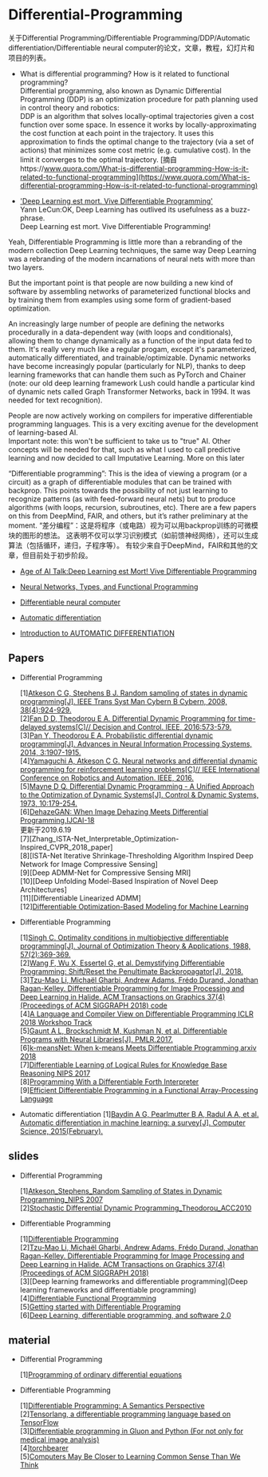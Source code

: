 # Differential-Programming

关于Differential Programming/Differentiable Programming/DDP/Automatic differentiation/Differentiable neural computer的论文，文章，教程，幻灯片和项目的列表。<br>
* What is differential programming? How is it related to functional programming?<br>
  Differential programming, also known as Dynamic Differential Programming (DDP) is an optimization procedure for path planning used in control theory and robotics:<br>
  DDP is an algorithm that solves locally-optimal trajectories given a cost function over some space. In essence it works by locally-approximating the cost function at each point in the trajectory. It uses this approximation to finds the optimal change to the trajectory (via a set of actions) that minimizes some cost metric (e.g. cumulative cost). In the limit it converges to the optimal trajectory. [摘自https://www.quora.com/What-is-differential-programming-How-is-it-related-to-functional-programming](https://www.quora.com/What-is-differential-programming-How-is-it-related-to-functional-programming)
  
* ['Deep Learning est mort. Vive Differentiable Programming'](https://techburst.io/deep-learning-est-mort-vive-differentiable-programming-5060d3c55074)<br>
Yann LeCun:OK, Deep Learning has outlived its usefulness as a buzz-phrase.<br>
Deep Learning est mort. Vive Differentiable Programming!<br>

Yeah, Differentiable Programming is little more than a rebranding of the modern collection Deep Learning techniques, the same way Deep Learning was a rebranding of the modern incarnations of neural nets with more than two layers.<br>

But the important point is that people are now building a new kind of software by assembling networks of parameterized functional blocks and by training them from examples using some form of gradient-based optimization.<br>

An increasingly large number of people are defining the networks procedurally in a data-dependent way (with loops and conditionals), allowing them to change dynamically as a function of the input data fed to them. It's really very much like a regular progam, except it's parameterized, automatically differentiated, and trainable/optimizable. Dynamic networks have become increasingly popular (particularly for NLP), thanks to deep learning frameworks that can handle them such as PyTorch and Chainer (note: our old deep learning framework Lush could handle a particular kind of dynamic nets called Graph Transformer Networks, back in 1994. It was needed for text recognition).<br>

People are now actively working on compilers for imperative differentiable programming languages. This is a very exciting avenue for the development of learning-based AI.<br>
Important note: this won't be sufficient to take us to "true" AI. Other concepts will be needed for that, such as what I used to call predictive learning and now decided to call Imputative Learning. More on this later<br>

“Differentiable programming”: This is the idea of viewing a program (or a circuit) as a graph of differentiable modules that can be trained with backprop. This points towards the possibility of not just learning to recognize patterns (as with feed-forward neural nets) but to produce algorithms (with loops, recursion, subroutines, etc). There are a few papers on this from DeepMind, FAIR, and others, but it’s rather preliminary at the moment.
“差分编程”：这是将程序（或电路）视为可以用backprop训练的可微模块的图形的想法。 这表明不仅可以学习识别模式（如前馈神经网络），还可以生成算法（包括循环，递归，子程序等）。 有较少来自于DeepMind，FAIR和其他的文章，但目前处于初步阶段。

* [Age of AI Talk:Deep Learning est Mort! Vive Differentiable Programming](https://medium.com/amplify-partners/age-of-ai-talk-deep-learning-est-morte-vive-differentiable-programming-6b1a1c9800d8)<br>

* [Neural Networks, Types, and Functional Programming](http://colah.github.io/posts/2015-09-NN-Types-FP/)<br>
* [Differentiable neural computer](https://en.wikipedia.org/wiki/Differentiable_neural_computer)<br>
* [Automatic differentiation](https://en.m.wikipedia.org/wiki/Automatic_differentiation)<br>
* [Introduction to AUTOMATIC DIFFERENTIATION](https://alexey.radul.name/ideas/2013/introduction-to-automatic-differentiation/)


Papers
-------
* Differential Programming

  [1][Atkeson C G, Stephens B J. Random sampling of states in dynamic programming[J]. IEEE Trans Syst Man Cybern B Cybern, 2008, 38(4):924-929.](https://ieeexplore.ieee.org/document/4559368/citations)<br>
  [2][Fan D D, Theodorou E A. Differential Dynamic Programming for time-delayed systems[C]// Decision and Control. IEEE, 2016:573-579.](https://doi.org/10.1109/CDC.2016.7798330)<br>
  [3][Pan Y, Theodorou E A. Probabilistic differential dynamic programming[J]. Advances in Neural Information Processing Systems, 2014, 3:1907-1915.](https://papers.nips.cc/paper/5248-probabilistic-differential-dynamic-programming)<br>
  [4][Yamaguchi A, Atkeson C G. Neural networks and differential dynamic programming for reinforcement learning problems[C]// IEEE International Conference on Robotics and Automation. IEEE, 2016.](https://doi.org/10.1109/ICRA.2016.7487755)<br>
  [5][Mayne D Q. Differential Dynamic Programming - A Unified Approach to the Optimization of Dynamic Systems[J]. Control & Dynamic Systems, 1973, 10:179-254.](https://doi.org/10.1016/B978-0-12-012710-8.50010-8)<br>
  [6][DehazeGAN: When Image Dehazing Meets Differential Programming,IJCAI-18 ](https://doi.org/10.24963/ijcai.2018/172)<br>
更新于2019.6.19<br>
  [7][Zhang_ISTA-Net_Interpretable_Optimization-Inspired_CVPR_2018_paper]<br>
  [8][ISTA-Net Iterative Shrinkage-Thresholding Algorithm Inspired Deep Network for Image Compressive Sensing]<br>
  [9][Deep ADMM-Net for Compressive Sensing MRI]<br>
  [10][Deep Unfolding Model-Based Inspiration of Novel Deep Architectures]<br>
  [11][Differentiable Linearized ADMM]<br>
  [12][Differentiable Optimization-Based Modeling for Machine Learning ](https://github.com/bamos/thesis)<br>
* Differentiable Programming
 
  [1][Singh C. Optimality conditions in multiobjective differentiable programming[J]. Journal of Optimization Theory & Applications, 1988, 57(2):369-369.](https://doi.org/10.1007/BF00938820)<br>
  [2][Wang F, Wu X, Essertel G, et al. Demystifying Differentiable Programming: Shift/Reset the Penultimate Backpropagator[J]. 2018.](https://arxiv.org/abs/1803.10228)<br>
  [3][Tzu-Mao Li, Michaël Gharbi, Andrew Adams, Frédo Durand, Jonathan Ragan-Kelley. Differentiable Programming for Image Processing and Deep Learning in Halide. ACM Transactions on Graphics 37(4) (Proceedings of ACM SIGGRAPH 2018) ](https://people.csail.mit.edu/tzumao/gradient_halide/)[code](https://github.com/jrk/gradient-halide)<br>
  [4][A Language and Compiler View on Differentiable Programming ICLR 2018 Workshop Track ](https://openreview.net/forum?id=SJxJtYkPG)<br>
  [5][Gaunt A L, Brockschmidt M, Kushman N, et al. Differentiable Programs with Neural Libraries[J]. PMLR.2017.](http://proceedings.mlr.press/v70/gaunt17a.html)<br>
  [6][k-meansNet: When k-means Meets Differentiable Programming arxiv 2018](https://arxiv.org/pdf/1808.07292v1.pdf)<br>
  [7][Differentiable Learning of Logical Rules for Knowledge Base Reasoning NIPS 2017](https://papers.nips.cc/paper/6826-differentiable-learning-of-logical-rules-for-knowledge-base-reasoning.pdf)<br>
  [8][Programming With a Differentiable Forth Interpreter](https://openreview.net/pdf?id=HkJq1Ocxl)<br>
  [9][Efficient Differentiable Programming in a Functional Array-Processing Language](https://arxiv.org/abs/1806.02136)<br>
  
 * Automatic differentiation
 [1][Baydin A G, Pearlmutter B A, Radul A A, et al. Automatic differentiation in machine learning: a survey[J]. Computer Science, 2015(February).](https://arxiv.org/abs/1502.05767)<br>

  
slides
-------
* Differential Programming

  [1][Atkeson_Stephens_Random Sampling of States in Dynamic Programming_NIPS 2007](https://pdfs.semanticscholar.org/presentation/9b05/8eb3539b894d1433113f7f6fee8b8e337a7e.pdf)<br>
  [2][Stochastic Differential Dynamic Programming_Theodorou_ACC2010](https://homes.cs.washington.edu/~todorov/papers/TheodorouACC10.pdf)<br>
  
* Differentiable Programming

  [1][Differentiable Programming](https://www.cs.nuim.ie/~gunes/files/Baydin-MSR-Slides-20160201.pdf)<br>
  [2][Tzu-Mao Li, Michaël Gharbi, Andrew Adams, Frédo Durand, Jonathan Ragan-Kelley. Differentiable Programming for Image Processing and Deep Learning in Halide. ACM Transactions on Graphics 37(4) (Proceedings of ACM SIGGRAPH 2018) ](https://people.csail.mit.edu/tzumao/gradient_halide/)<br>
  [3][Deep learning frameworks and differentiable programming](Deep learning frameworks and differentiable programming)<br>
  [4][Differentiable Functional Programming](http://www.robots.ox.ac.uk/~gunes/assets/pdf/baydin-2016-slides-functionallondoners.pdf)<br>
  [5][Getting started with Differentiable Programing](http://nramm.nysbc.org/wp-content/uploads/2018/04/nramm_tegunov.pdf)<br>
  [6][Deep Learning, differentiable programming, and software 2.0](http://dic.uqam.ca/upload/files/seminaires/Deep%20Learning%20and%20Differentiable%20programming.pdf)<br>
  
  
material
-------
* Differential Programming

  [1][Programming of ordinary differential equations](http://hplgit.github.io/primer.html/doc/pub/ode2/ode2-readable.html)<br>
  
* Differentiable Programming

  [1][Differentiable Programming: A Semantics Perspective](https://barghouthi.github.io/2018/05/01/differentiable-programming/)<br>
  [2][Tensorlang, a differentiable programming language based on TensorFlow](https://github.com/tensorlang/tensorlang)<br>
  [3][Differentiable programming in Gluon and Python (For not only for medical image analysis)](https://github.com/jmargeta/PyConSK2018)<br>
  [4][torchbearer](https://github.com/ecs-vlc/torchbearer)<br>
  [5][Computers May Be Closer to Learning Common Sense Than We Think](https://www.huffingtonpost.com/quora/computers-may-be-closer-t_b_11318132.html)<br>
